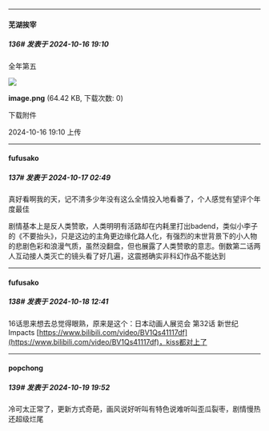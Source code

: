 ﻿
*****

####  芜湖挨宰  
##### 136#       发表于 2024-10-16 19:10

全年第五

<img src="https://img.saraba1st.com/forum/202410/16/191014eoeex5afx822afqj.png" referrerpolicy="no-referrer">

<strong>image.png</strong> (64.42 KB, 下载次数: 0)

下载附件

2024-10-16 19:10 上传


*****

####  fufusako  
##### 137#       发表于 2024-10-17 02:49

真好看啊我的天，记不清多少年没有这么全情投入地看番了，个人感觉有望评个年度最佳

剧情基本上是反人类赞歌，人类明明有活路却在内耗里打出badend，类似小李子的《不要抬头》，只是这边的主角更边缘化路人化，有强烈的末世背景下的小人物的悲剧色彩和浪漫气质，虽然没翻盘，但也展露了人类赞歌的意志。倒数第二话两人互动接人类灭亡的镜头看了好几遍，这震撼确实非科幻作品不能达到


*****

####  fufusako  
##### 138#       发表于 2024-10-18 12:41

16话思来想去总觉得眼熟，原来是这个：日本动画人展览会 第32话 新世纪Impacts [https://www.bilibili.com/video/BV1Qs41117df](https://www.bilibili.com/video/BV1Qs41117df)，kiss都对上了


*****

####  popchong  
##### 139#       发表于 2024-10-19 19:52

冷可太正常了，更新方式奇葩，画风说好听叫有特色说难听叫歪瓜裂枣，剧情慢热还超级烂尾

